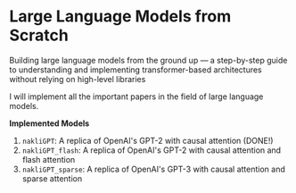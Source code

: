 # Large Language Models from Scratch
Building large language models from the ground up — a step-by-step guide to understanding and implementing transformer-based architectures without relying on high-level libraries

I will implement all the important papers in the field of large language models.

**Implemented Models**

1. `nakliGPT`: A replica of OpenAI's GPT-2 with causal attention (DONE!)
2. `nakliGPT_flash`: A replica of OpenAI's GPT-2 with causal attention and flash attention
3. `nakliGPT_sparse`: A replica of OpenAI's GPT-3 with causal attention and sparse attention
